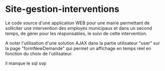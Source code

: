 # Site-gestion-interventions
Le code source d'une application WEB pour une mairie permettant de solliciter une intervention des employés municipaux et dans un second temps, de gérer pour les résponsables, le suivi de cette intervention.

A noter l'utilisation d'une solution AJAX dans la partie utilisateur "user" sur la page "formNewDemande" qui permet un affichage en temps réel en fonction du choix de l'utilisateur.

il manque le sql svp
